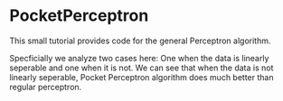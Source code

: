 # PocketPerceptron

This small tutorial provides code for the general Perceptron algorithm.

Specficially we analyze two cases here: One when the data is linearly seperable and one when it is not. We can see that when the data is not linearly seperable, Pocket Perceptron algorithm does much better than regular perceptron.
